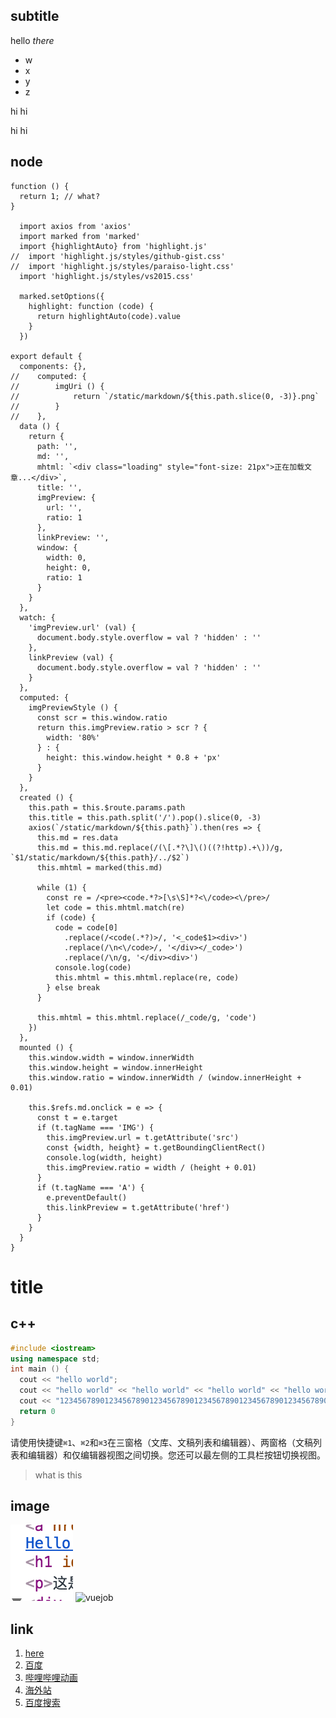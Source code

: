 ## subtitle

hello *there*
  * w
  * x
  * y
  * z

hi
hi



hi
hi

## node
```node
function () {
  return 1; // what?
}

  import axios from 'axios'
  import marked from 'marked'
  import {highlightAuto} from 'highlight.js'
//  import 'highlight.js/styles/github-gist.css'
//  import 'highlight.js/styles/paraiso-light.css'
  import 'highlight.js/styles/vs2015.css'

  marked.setOptions({
    highlight: function (code) {
      return highlightAuto(code).value
    }
  })

export default {
  components: {},
//    computed: {
//        imgUri () {
//            return `/static/markdown/${this.path.slice(0, -3)}.png`
//        }
//    },
  data () {
    return {
      path: '',
      md: '',
      mhtml: `<div class="loading" style="font-size: 21px">正在加载文章...</div>`,
      title: '',
      imgPreview: {
        url: '',
        ratio: 1
      },
      linkPreview: '',
      window: {
        width: 0,
        height: 0,
        ratio: 1
      }
    }
  },
  watch: {
    'imgPreview.url' (val) {
      document.body.style.overflow = val ? 'hidden' : ''
    },
    linkPreview (val) {
      document.body.style.overflow = val ? 'hidden' : ''
    }
  },
  computed: {
    imgPreviewStyle () {
      const scr = this.window.ratio
      return this.imgPreview.ratio > scr ? {
        width: '80%'
      } : {
        height: this.window.height * 0.8 + 'px'
      }
    }
  },
  created () {
    this.path = this.$route.params.path
    this.title = this.path.split('/').pop().slice(0, -3)
    axios(`/static/markdown/${this.path}`).then(res => {
      this.md = res.data
      this.md = this.md.replace(/(\[.*?\]\()((?!http).+\))/g, `$1/static/markdown/${this.path}/../$2`)
      this.mhtml = marked(this.md)

      while (1) {
        const re = /<pre><code.*?>[\s\S]*?<\/code><\/pre>/
        let code = this.mhtml.match(re)
        if (code) {
          code = code[0]
            .replace(/<code(.*?)>/, '<_code$1><div>')
            .replace(/\n<\/code>/, '</div></_code>')
            .replace(/\n/g, '</div><div>')
          console.log(code)
          this.mhtml = this.mhtml.replace(re, code)
        } else break
      }

      this.mhtml = this.mhtml.replace(/_code/g, 'code')
    })
  },
  mounted () {
    this.window.width = window.innerWidth
    this.window.height = window.innerHeight
    this.window.ratio = window.innerWidth / (window.innerHeight + 0.01)

    this.$refs.md.onclick = e => {
      const t = e.target
      if (t.tagName === 'IMG') {
        this.imgPreview.url = t.getAttribute('src')
        const {width, height} = t.getBoundingClientRect()
        console.log(width, height)
        this.imgPreview.ratio = width / (height + 0.01)
      }
      if (t.tagName === 'A') {
        e.preventDefault()
        this.linkPreview = t.getAttribute('href')
      }
    }
  }
}
```
# title

## c++
```c++
#include <iostream>
using namespace std;
int main () {
  cout << "hello world";
  cout << "hello world" << "hello world" << "hello world" << "hello world" << "hello world" << "hello world" << "hello world" << "hello world" << "hello world" << "hello world";
  cout << "1234567890123456789012345678901234567890123456789012345678901234567890123456789012345678901234567890123456789012345678901234567890";
  return 0
}
```

请使用快捷键`⌘1`、`⌘2`和`⌘3`在三窗格（文库、文稿列表和编辑器）、两窗格（文稿列表和编辑器）和仅编辑器视图之间切换。您还可以最左侧的工具栏按钮切换视图。


>what is this

## image
![here](scr.png)
![vuejob](https://zh.nuxtjs.org/vuejobs.png)

## link
1. [here](scr.png)
2. [百度](https://www.baidu.com)
3. [哔哩哔哩动画](https://www.bilibili.com)
4. [海外站](https://www.webnovel.com)
5. [百度搜索](https://www.baidu.com/s?ie=utf-8&f=8&rsv_bp=1&rsv_idx=1&tn=baidu&wd=window.scrollTo&oq=scss%2520media&rsv_pq=f173df2800000244&rsv_t=a5f1oqa0saaM%2FvqQSE%2FFzKILI2QLY%2BydYOHaJycFZ4SgnH7xSfI7zWMVMuo&rqlang=cn&rsv_enter=1&inputT=435&rsv_sug3=10&rsv_sug2=0&rsv_sug4=461)
